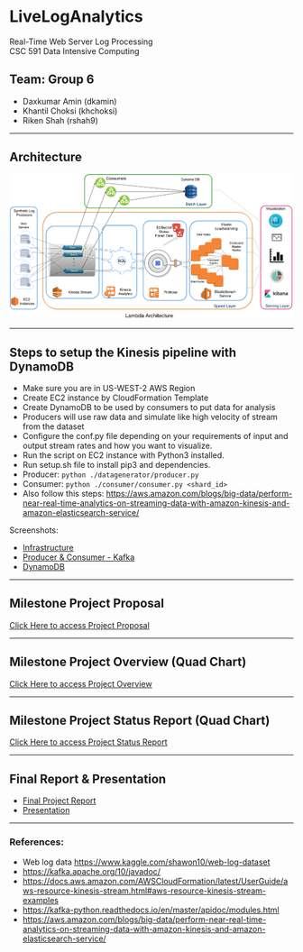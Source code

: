 # LiveLogAnalytics
Real-Time Web Server Log Processing    
CSC 591 Data Intensive Computing

## Team: Group 6  
- Daxkumar Amin (dkamin)  
- Khantil Choksi (khchoksi)  
- Riken Shah (rshah9)  

---------------------------------------------------------------------

## Architecture
![](./architecture/architecture.png)

---------------------------------------------------------------------

## Steps to setup the Kinesis pipeline with DynamoDB  
- Make sure you are in US-WEST-2 AWS Region  
- Create EC2 instance by CloudFormation Template  
- Create DynamoDB to be used by consumers to put data for analysis  
- Producers will use raw data and simulate like high velocity of stream from the dataset  
- Configure the conf.py file depending on your requirements of input and output stream rates and how you want to visualize.  
- Run the script on EC2 instance with Python3 installed.
- Run setup.sh file to install pip3 and dependencies.  
- Producer: `python ./datagenerator/producer.py`
- Consumer: `python ./consumer/consumer.py <shard_id>`
- Also follow this steps: https://aws.amazon.com/blogs/big-data/perform-near-real-time-analytics-on-streaming-data-with-amazon-kinesis-and-amazon-elasticsearch-service/

Screenshots:  
- [Infrastructure](./Screenshot/Screenshot4.png)
- [Producer & Consumer - Kafka](./Screenshot/Screenshot2.png)
- [DynamoDB](./Screenshot/Screenshot1.png)
----------------------------------------------------------------------------------  


## Milestone Project Proposal  
[Click Here to access Project Proposal](./Project_Reports/Group_6_DIC_Project_Proposal.pdf)  


----------------------------------------------------------------------------------  

## Milestone Project Overview (Quad Chart)  
[Click Here to access Project Overview](./Project_Reports/Project_Overview.pdf)    


----------------------------------------------------------------------------------  

## Milestone Project Status Report (Quad Chart)  
[Click Here to access Project Status Report](./Project_Reports/Project_Status_Report.pdf) 

----------------------------------------------------------------------------------

## Final Report & Presentation
- [Final Project Report](./Project_Reports/Group_6_Final_Report.pdf)
- [Presentation](./Project_Reports/Group_6_Final_Presentation.pptx)


----------------------------
### References:   
- Web log data https://www.kaggle.com/shawon10/web-log-dataset
- https://kafka.apache.org/10/javadoc/  
- https://docs.aws.amazon.com/AWSCloudFormation/latest/UserGuide/aws-resource-kinesis-stream.html#aws-resource-kinesis-stream-examples  
- https://kafka-python.readthedocs.io/en/master/apidoc/modules.html      
- https://aws.amazon.com/blogs/big-data/perform-near-real-time-analytics-on-streaming-data-with-amazon-kinesis-and-amazon-elasticsearch-service/  
